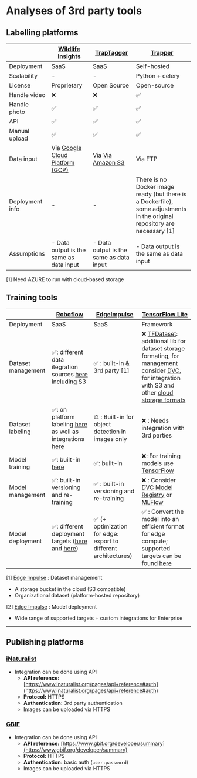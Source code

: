 # Analyses of 3rd party tools

## Labelling platforms

|                 | [Wildlife Insights](https://www.wildlifeinsights.org/)                                                   | [TrapTagger](https://wildeyeconservation.org/traptagger/)                                       | [Trapper](https://gitlab.com/trapper-project/trapper)                                                                     |
| --------------- | -------------------------------------------------------------------------------------------------------- | ----------------------------------------------------------------------------------------------- | ------------------------------------------------------------------------------------------------------------------------- |
| Deployment      | SaaS                                                                                                     | SaaS                                                                                            | Self-hosted                                                                                                               |
| Scalability     | -                                                                                                        | -                                                                                               | Python + celery                                                                                                           |
| License         | Proprietary                                                                                              | Open Source                                                                                     | Open-source                                                                                                               |
| Handle video    | ❌                                                                                                       | ❌                                                                                              | ✅                                                                                                                        |
| Handle photo    | ✅                                                                                                       | ✅                                                                                              | ✅                                                                                                                        |
| API             | ✅                                                                                                       | ✅                                                                                              | ✅                                                                                                                        |
| Manual upload   | ✅                                                                                                       | ✅                                                                                              | ✅                                                                                                                        |
| Data input      | Via [Google Cloud Platform (GCP)](https://www.wildlifeinsights.org/get-started/upload/bulk-data-uploads) | Via [Via Amazon S3](https://youtu.be/9vH9rHPnoxk?list=PLz-q4hjV3X_YfKdix0LKovQNyANuZc0-R&t=137) | Via FTP                                                                                                                   |
| Deployment info | -                                                                                                        | -                                                                                               | There is no Docker image ready (but there is a Dockerfile), some adjustments in the original repository are necessary [1] |
|                 |
| Assumptions     | - Data output is the same as data input                                                                  | - Data output is the same as data input                                                         | - Data output is the same as data input                                                                                   |

[1] Need AZURE to run with cloud-based storage

## Training tools

|                    | [Roboflow](https://roboflow.com/)                                                                                                     | [EdgeImpulse](https://edgeimpulse.com/)                         | [TensorFlow Lite](https://www.tensorflow.org/lite)                                                                                                                                                                                                                           |
| ------------------ | ------------------------------------------------------------------------------------------------------------------------------------- | --------------------------------------------------------------- | ---------------------------------------------------------------------------------------------------------------------------------------------------------------------------------------------------------------------------------------------------------------------------- |
| Deployment           | SaaS                                                                                                                                  | SaaS                                                            | Framework                                                                                                                                                                                                                                                                    |
| Dataset management | ✅: different data itegration sources [here](https://roboflow.com/integrations/data) including S3                                     | ✅ : built-in & 3rd party [1]                                   | ❌ [TFDataset](https://www.tensorflow.org/datasets): additional lib for dataset storage formating, for management consider [DVC](https://dvc.org/), for integration with S3 and other [cloud storage formats](https://dvc.org/doc/user-guide/data-management/remote-storage) |
| Dataset labeling   | ✅: on platform labeling [here](https://roboflow.com/annotate) as well as integrations [here](https://roboflow.com/integrations/data) | ⚖️ : Built-in for object detection in images only               | ❌ : Needs integration with 3rd parties                                                                                                                                                                                                                                      |
| Model training     | ✅: built-in [here](https://roboflow.com/train)                                                                                       | ✅: built-in                                                    | ❌: For training models use [TensorFlow](https://www.tensorflow.org/)                                                                                                                                                                                                        |
| Model management   | ✅: built-in versioning and re-training                                                                                               | ✅ : built-in versioning and re-training                        | ❌ : Consider [DVC Model Registry](https://dvc.org/doc/use-cases/model-registry) or [MLFlow](https://mlflow.org/)                                                                                                                                                            |
| Model deployment   | ✅: different deployment targets ([here](https://roboflow.com/deploy) and [here](https://roboflow.com/integrations/deployment))       | ✅ (+ optimization for edge: export to different architectures) | ✅ : Convert the model into an efficient format for edge compute; supported targets can be found [here](https://www.tensorflow.org/lite/microcontrollers)                                                                                                                    |

[1] [Edge Impulse](https://edgeimpulse.com/) : Dataset management

- A storage bucket in the cloud (S3 compatible)
- Organizational dataset (platform-hosted repository)

[2] [Edge Impulse](https://edgeimpulse.com/) : Model deployment

- Wide range of supported targets + custom integrations for Enterprise

---

## Publishing platforms

### [iNaturalist](https://www.inaturalist.org/)

- Integration can be done using API
  - **API reference:** [https://www.inaturalist.org/pages/api+reference#auth](https://www.inaturalist.org/pages/api+reference#auth)
  - **Protocol:** HTTPS
  - **Authentication:** 3rd party authentication
  - Images can be uploaded via HTTPS

### [GBIF](https://www.gbif.org/)

- Integration can be done using API
  - **API reference:** [https://www.gbif.org/developer/summary](https://www.gbif.org/developer/summary)
  - **Protocol:** HTTPS
  - **Authentication:** basic auth (`user:password`)
  - Images can be uploaded via HTTPS
